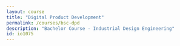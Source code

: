 ```yaml
---
layout: course
title: "Digital Product Development"
permalink: /courses/bsc-dpd
description: "Bachelor Course - Industrial Design Engineering"
id: io1075
---
```

